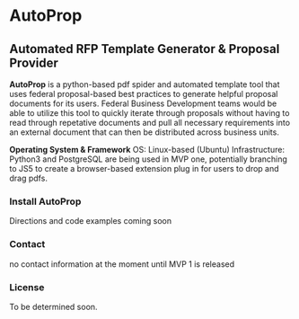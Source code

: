 # AutoProp
## Automated RFP Template Generator & Proposal Provider

**AutoProp** is a python-based pdf spider and automated template tool that uses federal proposal-based best practices to generate helpful proposal documents for its users. Federal Business Development teams would be able to utilize this tool to quickly iterate through proposals without having to read through repetative documents and pull all necessary requirements into an external document that can then be distributed across business units. 

**Operating System & Framework**
OS: Linux-based (Ubuntu) 
Infrastructure: Python3 and PostgreSQL are being used in MVP one, potentially branching to JS5 to create a browser-based extension plug in for users to drop and drag pdfs.

### Install AutoProp
Directions and code examples coming soon

### Contact
no contact information at the moment until MVP 1 is released

### License 
To be determined soon.
